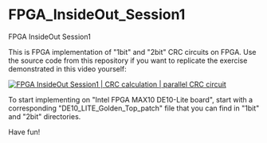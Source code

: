 # FPGA_InsideOut_Session1
FPGA InsideOut Session1

This is FPGA implementation of "1bit" and "2bit" CRC circuits on FPGA.
Use the source code from this repository if you want to replicate the exercise demonstrated in this video yourself:

[![FPGA InsideOut Session1 | CRC calculation | parallel CRC circuit](https://img.youtube.com/vi/FzeuaVNnke8/0.jpg)](https://www.youtube.com/watch?v=FzeuaVNnke8 "FPGA InsideOut Session1 | CRC calculation | parallel CRC circuit")

To start implementing on "Intel FPGA MAX10 DE10-Lite board", start with a corresponding "DE10_LITE_Golden_Top_patch" file that you can find in "1bit" and "2bit" directories. 

Have fun!
